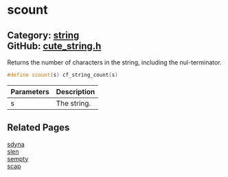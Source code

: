 [//]: # (This file is automatically generated by Cute Framework's docs parser.)
[//]: # (Do not edit this file by hand!)
[//]: # (See: https://github.com/RandyGaul/cute_framework/blob/master/samples/docs_parser.cpp)
[](../header.md ':include')

# scount

Category: [string](/api_reference?id=string)  
GitHub: [cute_string.h](https://github.com/RandyGaul/cute_framework/blob/master/include/cute_string.h)  
---

Returns the number of characters in the string, including the nul-terminator.

```cpp
#define scount(s) cf_string_count(s)
```

Parameters | Description
--- | ---
s | The string.

## Related Pages

[sdyna](/string/sdyna.md)  
[slen](/string/slen.md)  
[sempty](/string/sempty.md)  
[scap](/string/scap.md)  
